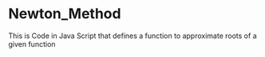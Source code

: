 # Newton_Method
This is Code in Java Script that defines a function to approximate roots of a given function
